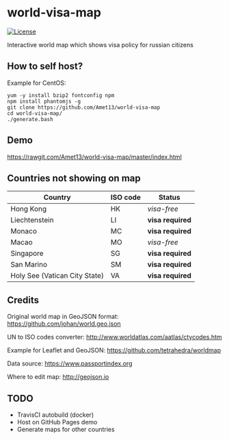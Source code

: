 world-visa-map
==============

[![License](https://img.shields.io/badge/license-GNU_GPLv3-green.svg)](https://www.gnu.org/licenses/gpl-3.0.html)

Interactive world map which shows visa policy for russian citizens

How to self host?
-----------------

Example for CentOS:
```
yum -y install bzip2 fontconfig npm
npm install phantomjs -g
git clone https://github.com/Amet13/world-visa-map
cd world-visa-map/
./generate.bash
```

Demo
----

https://rawgit.com/Amet13/world-visa-map/master/index.html

Countries not showing on map
----------------------------

| Country                          | ISO code | Status
| -------------------------------- | -------- | ----------------- |
| Hong Kong                        | HK       | *visa-free*       |
| Liechtenstein                    | LI       | **visa required** |
| Monaco                           | MC       | **visa required** |
| Macao                            | MO       | *visa-free*       |
| Singapore                        | SG       | **visa required** |
| San Marino                       | SM       | **visa required** |
| Holy See (Vatican City State)    | VA       | **visa required** |

Credits
-------

Original world map in GeoJSON format: https://github.com/johan/world.geo.json

UN to ISO codes converter: http://www.worldatlas.com/aatlas/ctycodes.htm

Example for Leaflet and GeoJSON: https://github.com/tetrahedra/worldmap

Data source: https://www.passportindex.org

Where to edit map: http://geojson.io

TODO
----

* TravisCI autobuild (docker)
* Host on GitHub Pages demo
* Generate maps for other countries
